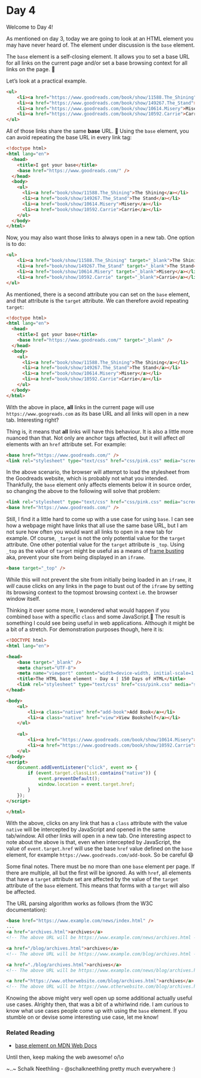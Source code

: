 # Day 4

Welcome to Day 4!

As mentioned on day 3, today we are going to look at an HTML element you may have never heard of. The element under discussion is the `base` element.

The `base` element is a self-closing element. It allows you to set a base URL for all links on the current page and/or set a base browsing context for all links on the page. 🔗

Let’s look at a practical example.

```html
<ul>
    <li><a href="https://www.goodreads.com/book/show/11588.The_Shining">The Shining</a></li>
    <li><a href="https://www.goodreads.com/book/show/149267.The_Stand">The Stand</a></li>
    <li><a href="https://www.goodreads.com/book/show/10614.Misery">Misery</a></li>
    <li><a href="https://www.goodreads.com/book/show/10592.Carrie">Carrie</a></li>
</ul>
```

All of those links share the same **base** URL. 🤔 Using the `base` element, you can avoid repeating the base URL in every link tag:

```html
<!doctype html>
<html lang="en">
  <head>
    <title>I got your base</title>
    <base href="https://www.goodreads.com/" />
  </head>
  <body>
    <ul>
      <li><a href="book/show/11588.The_Shining">The Shining</a></li>
      <li><a href="book/show/149267.The_Stand">The Stand</a></li>
      <li><a href="book/show/10614.Misery">Misery</a></li>
      <li><a href="book/show/10592.Carrie">Carrie</a></li>
    </ul>
  </body>
</html>
```

Now, you may also want those links to always open in a new tab. One option is to do:

```html
<ul>
    <li><a href="book/show/11588.The_Shining" target="_blank">The Shining</a></li>
    <li><a href="book/show/149267.The_Stand" target="_blank">The Stand</a></li>
    <li><a href="book/show/10614.Misery" target="_blank">Misery</a></li>
    <li><a href="book/show/10592.Carrie" target="_blank">Carrie</a></li>
</ul>
```

As mentioned, there is a second attribute you can set on the `base` element, and that attribute is the `target` attribute. We can therefore avoid repeating `target`:

```html
<!doctype html>
<html lang="en">
  <head>
    <title>I got your base</title>
    <base href="https://www.goodreads.com/" target="_blank" />
  </head>
  <body>
    <ul>
      <li><a href="book/show/11588.The_Shining">The Shining</a></li>
      <li><a href="book/show/149267.The_Stand">The Stand</a></li>
      <li><a href="book/show/10614.Misery">Misery</a></li>
      <li><a href="book/show/10592.Carrie">Carrie</a></li>
    </ul>
  </body>
</html>
```

With the above in place, **all** links in the current page will use `https://www.googreads.com` as its base URL and all links will open in a new tab. Interesting right?

Thing is, it means that **all** links will have this behaviour. It is also a little more nuanced than that. Not only are anchor tags affected, but it will affect _all_ elements with an `href` attribute set. For example:

```html
<base href="https://www.goodreads.com/" />
<link rel="stylesheet" type="text/css" href="css/pink.css" media="screen" />
```

In the above scenario, the browser will attempt to load the stylesheet from the Goodreads website, which is probably not what you intended. Thankfully, the `base` element only affects elements below it in source order, so changing the above to the following will solve that problem:

```html
<link rel="stylesheet" type="text/css" href="css/pink.css" media="screen" />
<base href="https://www.goodreads.com/" />
```

Still, I find it a little hard to come up with a use case for using `base`. I can see how a webpage might have links that all use the same base URL, but I am not sure how often you would want all links to open in a new tab for example. Of course, `_target` is not the only potential value for the `target` attribute. One other potential value for the `target` attribute is `_top`. Using `_top` as the value of `target` might be useful as a means of [frame busting](https://en.wikipedia.org/wiki/Framekiller) aka, prevent your site from being displayed in an `iframe`.

```html
<base target="_top" />
```

While this will not prevent the site from initially being loaded in an `iframe`, it _will_ cause clicks on any links in the page to bust out of the `iframe` by setting its browsing context to the topmost browsing context i.e. the browser window itself.

Thinking it over some more, I wondered what would happen if you combined `base` with a specific `class` and some JavaScript.🤔 The result is something I could see being useful in web applications. Although it might be a bit of a stretch. For demonstration purposes though, here it is:

```html
<!DOCTYPE html>
<html lang="en">

<head>
    <base target="_blank" />
    <meta charset="UTF-8">
    <meta name="viewport" content="width=device-width, initial-scale=1.0">
    <title>The HTML base element - Day 4 | 150 Days of HTML</title>
    <link rel="stylesheet" type="text/css" href="css/pink.css" media="screen" />
</head>

<body>
    <ul>
        <li><a class="native" href="add-book">Add Book</a></li>
        <li><a class="native" href="view">View Bookshelf</a></li>
    </ul>
  
    <ul>
        <li><a href="https://www.goodreads.com/book/show/10614.Misery">Misery</a></li>
        <li><a href="https://www.goodreads.com/book/show/10592.Carrie">Carrie</a></li>
    </ul>
</body>
<script>
    document.addEventListener("click", event => {
        if (event.target.classList.contains("native")) {
            event.preventDefault();
            window.location = event.target.href;
        }
    });
</script>

</html>
```

With the above, clicks on any link that has a `class` attribute with the value `native` will be intercepted by JavaScript and opened in the same tab/window. All other links will open in a new tab. One interesting aspect to note about the above is that, even when intercepted by JavaScript, the value of `event.target.href` will use the base `href` value defined on the `base` element, for example `https://www.goodreads.com/add-book`. So be careful 😄

Some final notes. There must be no more than one `base` element per page. If there are multiple, all but the first will be ignored. As with `href`, all elements that have a `target` attribute set are affected by the value of the `target` attribute of the `base` element. This means that forms with a `target` will also be affected.

The URL parsing algorithm works as follows (from the W3C documentation):

```html
<base href="https://www.example.com/news/index.html" />
...
<a href="archives.html">archives</a>
<!-- The above URL will be https://www.example.com/news/archives.html -->

<a href="/blog/archives.html">archives</a>
<!-- The above URL will be https://www.example.com/blog/archives.html -->

<a href="./blog/archives.html">archives</a>
<!-- The above URL will be https://www.example.com/news/blog/archives.html -->

<a href="https://www.otherwebsite.com/blog/archives.html">archives</a>
<!-- The above URL will be https://www.otherwebsite.com/blog/archives.html -->
```

Knowing the above might very well open up some additional actually useful use cases. Alrighty then, that was a bit of a whirlwind ride. I am curious to know what use cases people come up with using the `base` element. If you stumble on or devise some interesting use case, let me know!

### Related Reading

- [base element on MDN Web Docs](https://developer.mozilla.org/en-US/docs/Web/HTML/Element/base)

Until then, keep making the web awesome! o/\o

~..~
Schalk Neethling - @schalkneethling pretty much everywhere :)
